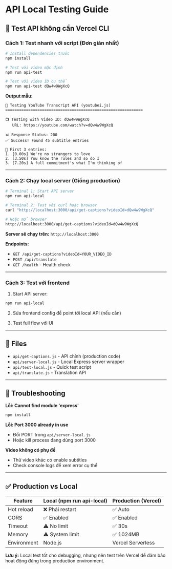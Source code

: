 # API Local Testing Guide

## 🎯 Test API không cần Vercel CLI

### Cách 1: Test nhanh với script (Đơn giản nhất)

```bash
# Install dependencies trước
npm install

# Test với video mặc định
npm run api-test

# Test với video ID cụ thể
npm run api-test dQw4w9WgXcQ
```

**Output mẫu:**

```
🧪 Testing YouTube Transcript API (youtubei.js)
============================================================

📺 Testing with Video ID: dQw4w9WgXcQ
   URL: https://youtube.com/watch?v=dQw4w9WgXcQ

📊 Response Status: 200
✅ Success! Found 45 subtitle entries

📝 First 3 entries:
1. [0.00s] We're no strangers to love
2. [3.50s] You know the rules and so do I
3. [7.20s] A full commitment's what I'm thinking of
```

---

### Cách 2: Chạy local server (Giống production)

```bash
# Terminal 1: Start API server
npm run api-local

# Terminal 2: Test với curl hoặc browser
curl "http://localhost:3000/api/get-captions?videoId=dQw4w9WgXcQ"

# Hoặc mở browser
http://localhost:3000/api/get-captions?videoId=dQw4w9WgXcQ
```

**Server sẽ chạy trên:** `http://localhost:3000`

**Endpoints:**

- `GET /api/get-captions?videoId=YOUR_VIDEO_ID`
- `POST /api/translate`
- `GET /health` - Health check

---

### Cách 3: Test với frontend

1. Start API server:

```bash
npm run api-local
```

2. Sửa frontend config để point tới local API (nếu cần)

3. Test full flow với UI

---

## 📝 Files

- `api/get-captions.js` - API chính (production code)
- `api/server-local.js` - Local Express server wrapper
- `api/test-local.js` - Quick test script
- `api/translate.js` - Translation API

---

## 🔧 Troubleshooting

**Lỗi: Cannot find module 'express'**

```bash
npm install
```

**Lỗi: Port 3000 already in use**

- Đổi PORT trong `api/server-local.js`
- Hoặc kill process đang dùng port 3000

**Video không có phụ đề**

- Thử video khác có enable subtitles
- Check console logs để xem error cụ thể

---

## ✅ Production vs Local

| Feature     | Local (npm run api-local) | Production (Vercel) |
| ----------- | ------------------------- | ------------------- |
| Hot reload  | ❌ Phải restart           | ✅ Auto             |
| CORS        | ✅ Enabled                | ✅ Enabled          |
| Timeout     | ⚠️ No limit               | ✅ 30s              |
| Memory      | ⚠️ System limit           | ✅ 1024MB           |
| Environment | Node.js                   | Vercel Serverless   |

**Lưu ý:** Local test tốt cho debugging, nhưng nên test trên Vercel để đảm bảo hoạt động đúng trong production environment.
